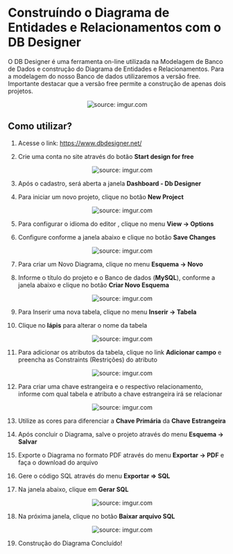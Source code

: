 # Construíndo  o Diagrama de Entidades e Relacionamentos com o DB Designer



O DB Designer é uma ferramenta on-line utilizada na Modelagem de Banco de Dados e construção do Diagrama de Entidades e Relacionamentos. Para a modelagem do nosso Banco de dados utilizaremos a versão free. Importante destacar que a versão free permite a construção de apenas dois projetos.

<div align="center"><img src="https://i.imgur.com/2adsDpY.png" title="source: imgur.com" /></div>

## Como utilizar?

1. Acesse o link: https://www.dbdesigner.net/

2. Crie uma conta no site através do botão **Start design for free**

   <div align="center"><img src="https://i.imgur.com/isBPkeI.png" title="source: imgur.com" /></div>

3. Após o cadastro, será aberta a janela **Dashboard - Db Designer**

4. Para iniciar um novo projeto, clique no botão **New Project**

   <div align="center"><img src="https://i.imgur.com/GD1VOEH.png" title="source: imgur.com" /></div>

5. Para configurar o idioma do editor , clique no menu **View -> Options** 

6. Configure conforme a janela abaixo e clique no botão **Save Changes**

   <div align="center"><img src="https://i.imgur.com/drQh0y6.png" title="source: imgur.com" /></div>

7. Para criar um Novo Diagrama, clique no menu **Esquema -> Novo** 

8. Informe o título do projeto e o Banco de dados (**MySQL**), conforme a janela abaixo e clique no botão **Criar Novo Esquema**

   <div align="center"><img src="https://i.imgur.com/50CgByy.png" title="source: imgur.com" /></div>

9. Para Inserir uma nova tabela, clique no menu **Inserir -> Tabela**

10. Clique no **lápis** para alterar o nome da tabela

    <div align="center"><img src="https://i.imgur.com/2hX32bc.png" title="source: imgur.com" /></div>

11. Para adicionar os atributos da tabela, clique no link **Adicionar campo** e preencha as Constraints (Restrições) do atributo

    <div align="center"><img src="https://i.imgur.com/i3vzrx8.png" title="source: imgur.com" /></div>

12. Para criar uma chave estrangeira e o respectivo relacionamento, informe com qual tabela e atributo a chave estrangeira irá se relacionar

    <div align="center"><img src="https://i.imgur.com/QN6q2p8.png" title="source: imgur.com" /></div>

13. Utilize as cores para diferenciar a **Chave Primária** da **Chave Estrangeira**

14. Após concluir o Diagrama, salve o projeto através do menu **Esquema -> Salvar**

15. Exporte o Diagrama no formato PDF através do menu **Exportar -> PDF** e faça o download do arquivo

16. Gere o código SQL através do  menu **Exportar => SQL**

17. Na janela abaixo, clique em **Gerar SQL**

    <div align="center"><img src="https://i.imgur.com/dEDgYtk.png" title="source: imgur.com" /></div>

18. Na próxima janela, clique no botão **Baixar arquivo SQL**

    <div align="center"><img src="https://i.imgur.com/SZlpX0n.png" title="source: imgur.com" /></div>

19. Construção do Diagrama Concluído!

